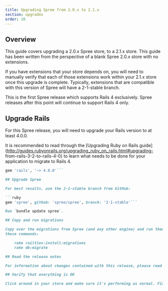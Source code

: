 ```yaml
---
title: Upgrading Spree from 2.0.x to 2.1.x
section: upgrades
order: 10
---
```


## Overview

This guide covers upgrading a 2.0.x Spree store, to a 2.1.x store. This
guide has been written from the perspective of a blank Spree 2.0.x store with
no extensions.

If you have extensions that your store depends on, you will need to manually
verify that each of those extensions work within your 2.1.x store once this
upgrade is complete. Typically, extensions that are compatible with this
version of Spree will have a 2-1-stable branch.

This is the first Spree release which supports Rails 4 exclusively. Spree
releases after this point will continue to support Rails 4 only.

## Upgrade Rails

For this Spree release, you will need to upgrade your Rails version to at least 4.0.0.

It is recommended to read through the [Upgrading Ruby on Rails
guide](http://guides.rubyonrails.org/upgrading_ruby_on_rails.html#upgrading-
from-rails-3-2-to-rails-4-0) to learn what needs to be done for your
application to migrate to Rails 4.

````ruby
gem 'rails', '~> 4.0.0'```

## Upgrade Spree

For best results, use the 2-1-stable branch from GitHub:

```ruby
gem 'spree', github: 'spree/spree', branch: '2-1-stable'```

Run `bundle update spree`.

## Copy and run migrations

Copy over the migrations from Spree (and any other engine) and run them using
these commands:

    rake railties:install:migrations
    rake db:migrate

## Read the release notes

For information about changes contained with this release, please read the [2.1.0 Release Notes](http://guides.spreecommerce.org/release_notes/spree_2_1_0.html).

## Verify that everything is OK

Click around in your store and make sure it's performing as normal. Fix any deprecation warnings you see.
````
